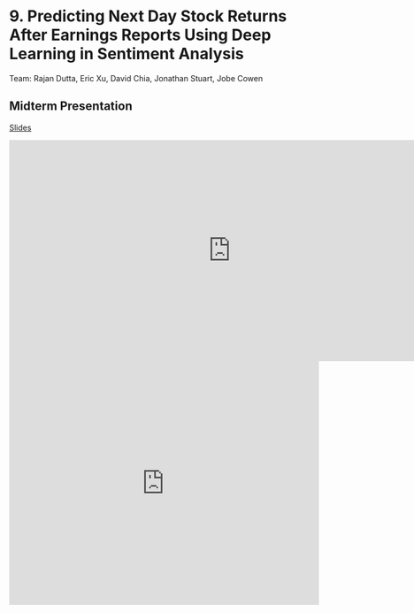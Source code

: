 # 9. Predicting Next Day Stock Returns After Earnings Reports Using Deep Learning in Sentiment Analysis

Team: Rajan Dutta, Eric Xu, David Chia, Jonathan Stuart, Jobe Cowen

## Midterm Presentation

[Slides](midterm/9.pdf)

<center><iframe src="http://docs.google.com/gview?url=http://courses.d2l.ai/berkeley-stat-157/projects/midterm/9.pdf&embedded=true"
    style="width:800px; height:400px;" frameborder="0"></iframe></center>

<center><iframe width="560" height="441" src="https://www.youtube.com/embed/86w9d2g7VQk" frameborder="0" allowfullscreen></iframe></center>

